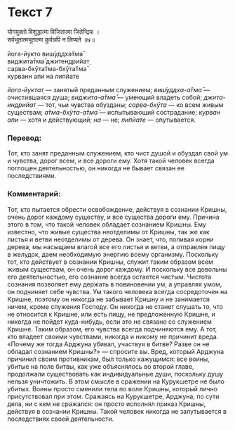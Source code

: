 # Текст 7

योगयुक्तो विशुद्धात्मा विजितात्मा जितेन्द्रियः ।  
सर्वभूतात्मभूतात्मा कुर्वन्नपि न लिप्यते ॥७॥

йога-йукто виш́уддха̄тма̄  
виджита̄тма̄ джитендрийат̣  
сарва-бхӯта̄тма-бхӯта̄тма̄  
курванн апи на липйате

_йога-йуктат̣_ — занятый преданным служением; _виш́уддха-а̄тма̄_ — очистившаяся душа; _виджита-а̄тма̄_ — умеющий владеть собой; _джита-индрийат̣_ — тот, чьи чувства обузданы; _сарва-бхӯта_ — ко всем живым существам; _а̄тма-бхӯта-а̄тма̄_ — испытывающий сострадание; _курван апи_ — хотя и действующий; _на_ — не; _липйате_ — опутывается.

### Перевод:

Тот, кто занят преданным служением, кто чист душой и обуздал свой ум и чувства, дорог всем, и все дороги ему. Хотя такой человек всегда поглощен деятельностью, он никогда не бывает связан ее последствиями.

### Комментарий:

Тот, кто пытается обрести освобождение, действуя в сознании Кришны, очень дорог каждому существу, и все существа дороги ему. Причина этого в том, что такой человек обладает сознанием Кришны. Ему известно, что живые существа неотделимы от Кришны, так же как листья и ветви неотделимы от дерева. Он знает, что, поливая корни дерева, мы насыщаем влагой все его листья и ветви, а отправляя пищу в желудок, даем необходимую энергию всему организму. Поскольку тот, кто действует в сознании Кришны, служит таким образом всем живым существам, он очень дорог каждому. И поскольку все довольны его деятельностью, его сознание всегда остается чистым. Чистота сознания позволяет ему держать в повиновении ум, а управляя умом, он подчиняет себе чувства. Ум такого человека всегда сосредоточен на Кришне, поэтому он никогда не забывает Кришну и не занимается ничем, кроме служения Господу. Он никогда не станет слушать то, что не относится к Кришне, или есть пищу, не предложенную Кришне, и никогда не пойдет куда-нибудь, если это не связано со служением Кришне. Таким образом, его чувства всегда подчиняются ему. А тот, кто владеет своими чувствами, никогда и никому не причинит вреда. «Почему же тогда Арджуна убивал, участвуя в битве? Разве он не обладал сознанием Кришны?» — спросите вы. Вред, который Арджуна причинил своим противникам, был только кажущимся: все воины, убитые на поле битвы, как уже объяснялось во второй главе, продолжали существовать как индивидуальные души, поскольку душу нельзя уничтожить. В этом смысле в сражении на Курукшетре не было убитых. Воины просто сменили тела по воле Кришны, который лично присутствовал при этом. Сражаясь на Курукшетре, Арджуна, по сути дела, ни с кем не сражался: он просто исполнял приказ Кришны, действуя в сознании Кришны. Такой человек никогда не запутывается в последствиях своей деятельности.